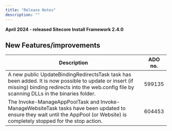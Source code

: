 ```yaml
---
title: "Release Notes"
description: ""
---
```


**April 2024 - released Sitecore Install Framework 2.4.0**

## New Features/improvements

 | Description | ADO no. |
 | --- | --- |
 | ​​​​​​​​​​A new public UpdateBindingRedirectsTask task has been added. It is now possible to update or insert (if missing) binding redirects into the web.config file by scanning DLLs in the binaries folder. ​​​​| 599135 |
 | ​​​​​​​​​​The Invoke-ManageAppPoolTask and Invoke-ManageWebsiteTask tasks have been updated to ensure they wait until the AppPool (or Website) is completely stopped for the stop action.​​​​​​​ ​​​​| 604453 |

 